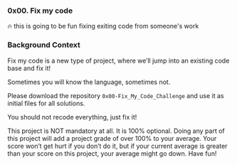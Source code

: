 ### 0x00. Fix my code
🔥 this is going to be fun fixing exiting code from someone's work


### Background Context
Fix my code is a new type of project, where we’ll jump into an existing code base and fix it!

Sometimes you will know the language, sometimes not.

Please download the repository `0x00-Fix_My_Code_Challenge` and use it as initial files for all solutions.

You should not recode everything, just fix it!

This project is NOT mandatory at all. It is 100% optional. Doing any part of this project will add a project grade of over 100% to your average. Your score won’t get hurt if you don’t do it, but if your current average is greater than your score on this project, your average might go down. Have fun!

